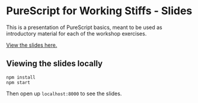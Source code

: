 # PureScript for Working Stiffs - Slides

This is a presentation of PureScript basics, meant to be used as introductory material for each of the workshop exercises.

[View the slides here.](https://reaktor.github.io/purescript-workshop)

## Viewing the slides locally

```
npm install
npm start
```

Then open up `localhost:8000` to see the slides.

